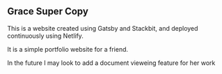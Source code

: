 ## Grace Super Copy

This is a website created using Gatsby and Stackbit, and deployed continuously using Netlify.

It is a simple portfolio website for a friend. 

In the future I may look to add a document vieweing feature for her work 